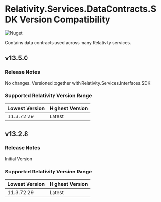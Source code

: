 # Relativity.Services.DataContracts.SDK Version Compatibility

![Nuget](https://img.shields.io/nuget/v/Relativity.Services.DataContracts)

Contains data contracts used across many Relativity services.

## v13.5.0

### Release Notes

No changes. Versioned together with Relativity.Services.Interfaces.SDK

### Supported Relativity Version Range

Lowest Version | Highest Version
--- | ---
11.3.72.29 | Latest

## v13.2.8

### Release Notes

Initial Version

### Supported Relativity Version Range

Lowest Version | Highest Version
--- | ---
11.3.72.29 | Latest
